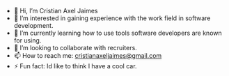 - 👋 Hi, I’m Cristian Axel Jaimes
- 👀 I’m interested in gaining experience with the work field in software development.
- 🌱 I’m currently learning how to use tools software developers are known for using.
- 💞️ I’m looking to collaborate with recruiters.
- 📫 How to reach me: cristianaxeljaimes@gmail.com
- ⚡ Fun fact: Id like to think I have a cool car.

<!---
cristianaxeljaimes/cristianaxeljaimes is a ✨ special ✨ repository because its `README.md` (this file) appears on your GitHub profile.
You can click the Preview link to take a look at your changes.
--->
